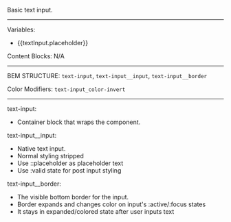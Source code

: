 Basic text input.

--- 
Variables: 
* {{textInput.placeholder}} 

Content Blocks: N/A

--- 
BEM STRUCTURE: `text-input`, `text-input__input`, `text-input__border`

Color Modifiers: `text-input_color-invert`

---

text-input:
  * Container block that wraps the component.

text-input__input:
  * Native text input. 
  * Normal styling stripped
  * Use ::placeholder as placeholder text 
  * Use :valid state for post input styling  

text-input__border:
  * The visible bottom border for the input. 
  * Border expands and changes color on input's :active/:focus states
  * It stays in expanded/colored state after user inputs text 